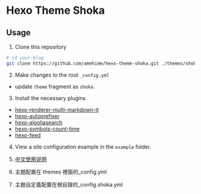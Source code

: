 # Hexo Theme Shoka

## Usage

1. Clone this repository

```bash
# cd your-blog
git clone https://github.com/amehime/hexo-theme-shoka.git ./themes/shoka
```

2. Make changes to the root `_config.yml`

- update `theme` fragment as `shoka`.

3. Install the necessary plugins

- [hexo-renderer-multi-markdown-it](https://www.npmjs.com/package/hexo-renderer-multi-markdown-it)
- [hexo-autoprefixer](https://www.npmjs.com/package/hexo-autoprefixer)
- [hexo-algoliasearch](https://www.npmjs.com/package/hexo-algoliasearch)
- [hexo-symbols-count-time](https://www.npmjs.com/package/hexo-symbols-count-time)
- [hexo-feed](https://www.npmjs.com/package/hexo-feed)

4. View a site configuration example in the `example` folder.

5. [中文使用说明](https://shoka.lostyu.me/computer-science/note/theme-shoka-doc/)

6. 主題配置在 themes 裡面的\_config.yml

7. 主題自定義配置在根目錄的\_config.shoka.yml
